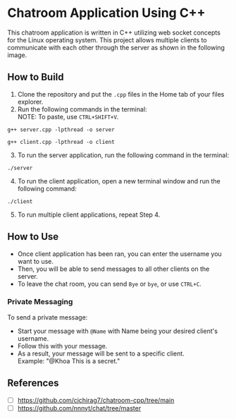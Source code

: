 # Chatroom Application Using C++
This chatroom application is written in C++ utilizing web socket concepts for the Linux operating system. This project allows multiple clients to communicate with each other through the server as shown in the following image.

## How to Build
1. Clone the repository and put the `.cpp` files in the Home tab of your files explorer.
2. Run the following commands in the terminal:
</br> NOTE: To paste, use `CTRL+SHIFT+V`.
```
g++ server.cpp -lpthread -o server
```
```
g++ client.cpp -lpthread -o client
```
3. To run the server application, run the following command in the terminal:
```
./server
```
4. To run the client application, open a new terminal window and run the following command:
```
./client
```
5. To run multiple client applications, repeat Step 4.

## How to Use
- Once client application has been ran, you can enter the username you want to use.
- Then, you will be able to send messages to all other clients on the server.
- To leave the chat room, you can send `Bye` or `bye`, or use `CTRL+C`. 

### Private Messaging
To send a private message:
- Start your message with `@Name` with Name being your desired client's username.
- Follow this with your message.
- As a result, your message will be sent to a specific client. 
</br> Example: "@Khoa This is a secret."

## References
- [ ] https://github.com/cjchirag7/chatroom-cpp/tree/main
- [ ] https://github.com/nnnyt/chat/tree/master

